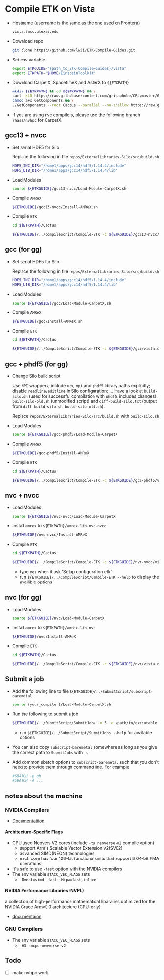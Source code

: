 # Compile ETK on Vista

* Hostname (username is the same as the one used on Frontera)

    ```bash
    vista.tacc.utexas.edu
    ```

* Download repo

    ```bash
    git clone https://github.com/lwJi/ETK-Compile-Guides.git
    ```

* Set env variable

    ```bash
    export ETKGUIDE="{path_to_ETK-Compile-Guides}/vista"
    export ETKPATH="$HOME/EinsteinToolkit"
    ```

* Download CarpetX, SpacetimeX and AsterX to `${ETKPATH}`

    ```bash
    mkdir ${ETKPATH} && cd ${ETKPATH} && \
    curl -kLO https://raw.githubusercontent.com/gridaphobe/CRL/master/GetComponents && \
    chmod a+x GetComponents && \
    ./GetComponents --root Cactus --parallel --no-shallow https://raw.githubusercontent.com/lwJi/ETK-Compile-Guides/main/ThornList/asterx.th
    ```

* If you are using nvc compilers, please use the following branch `rhass/nvhpc` for CarpetX.

## gcc13 + nvcc

* Set serial HDF5 for Silo

    Replace the following in file `repos/ExternalLibraries-Silo/src/build.sh`

    ```bash
    HDF5_INC_DIR="/home1/apps/gcc14/hdf5/1.14.4/include"
    HDF5_LIB_DIR="/home1/apps/gcc14/hdf5/1.14.4/lib"
    ```

* Load Modules

    ```bash
    source ${ETKGUIDE}/gcc13-nvcc/Load-Module-CarpetX.sh
    ```

* Compile `AMReX`

    ```bash
    ${ETKGUIDE}/gcc13-nvcc/Install-AMReX.sh
    ```

* Compile `ETK`

    ```bash
    cd ${ETKPATH}/Cactus

    ${ETKGUIDE}/../CompileScript/Compile-ETK -c ${ETKGUIDE}/gcc13-nvcc/vista.cfg --fresh
    ```

## gcc (for gg)

* Set serial HDF5 for Silo

    Replace the following in file `repos/ExternalLibraries-Silo/src/build.sh`

    ```bash
    HDF5_INC_DIR="/home1/apps/gcc14/hdf5/1.14.4/include"
    HDF5_LIB_DIR="/home1/apps/gcc14/hdf5/1.14.4/lib"
    ```

* Load Modules

    ```bash
    source ${ETKGUIDE}/gcc/Load-Module-CarpetX.sh
    ```

* Compile `AMReX`

    ```bash
    ${ETKGUIDE}/gcc/Install-AMReX.sh
    ```

* Compile `ETK`

    ```bash
    cd ${ETKPATH}/Cactus

    ${ETKGUIDE}/../CompileScript/Compile-ETK -c ${ETKGUIDE}/gcc/vista.cfg --fresh
    ```

## gcc + phdf5 (for gg)

* Change Silo build script

    Use `MPI` wrappers; include `ucx`, `mpi` and `phdf5` library paths explicitly; 
    disable `readline/editline` in Silo configuration; ...
    Have a look at `build-silo.sh` (used for successful compilation with `phdf5`, 
    includes changes), `build-silo-old.sh` (unmodified script) and 
    `diff-build-silo.txt` (output from `diff build-silo.sh build-silo-old.sh`).

    Replace `repos/ExternalLibraries-Silo/src/build.sh` with `build-silo.sh`

* Load Modules

    ```bash
    source ${ETKGUIDE}/gcc-phdf5/Load-Module-CarpetX
    ```

* Compile `AMReX`

    ```bash
    ${ETKGUIDE}/gcc-phdf5/Install-AMReX
    ```

* Compile `ETK`

    ```bash
    cd ${ETKPATH}/Cactus

    ${ETKGUIDE}/../CompileScript/Compile-ETK -c ${ETKGUIDE}/gcc-phdf5/vista.cfg --fresh
    ```

## nvc + nvcc

* Load Modules

    ```bash
    source ${ETKGUIDE}/nvc-nvcc/Load-Module-CarpetX
    ```

* Install `amrex` to `${ETKPATH}/amrex-lib-nvc-nvcc`

    ```bash
    ${ETKGUIDE}/nvc-nvcc/Install-AMReX
    ```

* Compile `ETK`

    ```bash
    cd ${ETKPATH}/Cactus

    ${ETKGUIDE}/../CompileScript/Compile-ETK -c ${ETKGUIDE}/nvc-nvcc/vista.cfg --fresh
    ```
    - type `yes` when it ask 'Setup configuration etk'
    - run `${ETKGUIDE}/../CompileScript/Compile-ETK --help` to display the availible options

## nvc (for gg)

* Load Modules

    ```bash
    source ${ETKGUIDE}/nvc/Load-Module-CarpetX
    ```

* Install `amrex` to `${ETKPATH}/amrex-lib-nvc`

    ```bash
    ${ETKGUIDE}/nvc/Install-AMReX
    ```

* Compile `ETK`

    ```bash
    cd ${ETKPATH}/Cactus

    ${ETKGUIDE}/../CompileScript/Compile-ETK -c ${ETKGUIDE}/nvc/vista.cfg --fresh
    ```

## Submit a job

* Add the following line to file `${ETKGUIDE}/../SubmitScript/subscript-baremetal`
    ```bash
    source {your_compiler}/Load-Module-CarpetX.sh
    ```

* Run the following to submit a job

    ```bash
    ${ETKGUIDE}/../SubmitScript/SubmitJobs -n 5 -e /path/to/executable -p params.par -N 4 -m 8 -o 2 -t 02:00:00 -q high_priority -a my_project -s ${ETKGUIDE}/../SubmitScript/subscript-baremetal
    ```

    - run `${ETKGUIDE}/../SubmitScript/SubmitJobs --help` for available options

* You can also copy `subscript-baremetal` somewhere as long as you give the correct path to `SubmitJobs` with `-s`

* Add common sbatch options to `subscript-baremetal` such that you don't need to provide them through command line. For example
    ```bash
    #SBATCH -p gh
    #SBATCH -A ...
    ```


## notes about the machine

### NVIDIA Compilers

* [Documentatiion](https://docs.nvidia.com/hpc-sdk//index.html)

#### Architecture-Specific Flags

* CPU used Neovers V2 cores (include `-tp neoverse-v2` compile option)
    - support Arm's Scalable Vector Extension v2(SVE2)
    - advanced SIMD(NEON) technologies
    - each core has four 128-bit functional units that support 8 64-bit FMA operations.
* It's safe to use `-fast` option with the NVIDIA compilers
* The env variable `$TACC_VEC_FLAGS` sets
    - `-Mvect=simd -fast -Mipa=fast,inline`


#### NVIDIA Performance Libraries (NVPL)

a collection of high-performance mathematical libaraires optimized for the NVIDIA Grace
Armv9.0 architecture (CPU-only)

* [documentaion](https://docs.nvidia.com/nvpl/)

### GNU Compilers

* The env variable `$TACC_VEC_FLAGS` sets
    - `-O3 -mcpu-neoverse-v2`


## Todo
 - [ ] make nvhpc work
